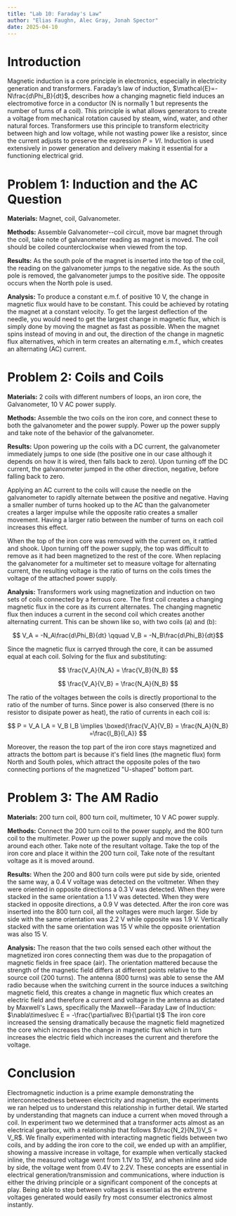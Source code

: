 ```yaml
---
title: "Lab 10: Faraday's Law"
author: "Elias Faughn, Alec Gray, Jonah Spector"
date: 2025-04-10
---
```


# Introduction

Magnetic induction is a core principle in electronics, especially in electricity
generation and transformers. Faraday’s law of induction,
$\mathcal{E}=-N\frac{d\Phi_B}{dt}$, describes how a changing magnetic field
induces an electromotive force in a conductor (N is normally 1 but represents
the number of turns of a coil). This principle is what allows generators to
create a voltage from mechanical rotation caused by steam, wind, water, and
other natural forces. Transformers use this principle to transform electricity
between high and low voltage, while not wasting power like a resistor, since the
current adjusts to preserve the expression $P=VI$. Induction is used extensively
in power generation and delivery making it essential for a functioning
electrical grid.

# Problem 1: Induction and the AC Question

**Materials:** Magnet, coil, Galvanometer.

**Methods:** Assemble Galvanometer--coil circuit, move bar magnet through the
coil, take note of galvanometer reading as magnet is moved. The coil should be
coiled counterclockwise when viewed from the top.

**Results:** As the south pole of the magnet is inserted into the top of the
coil, the reading on the galvanometer jumps to the negative side. As the south
pole is removed, the galvanometer jumps to the positive side. The opposite
occurs when the North pole is used.

**Analysis:** To produce a constant e.m.f. of positive 10 V, the change in
magnetic flux would have to be constant. This could be achieved by rotating the
magnet at a constant velocity. To get the largest deflection of the needle, you
would need to get the largest change in magnetic flux, which is simply done by
moving the magnet as fast as possible. When the magnet spins instead of moving
in and out, the direction of the change in magnetic flux alternatives, which in
term creates an alternating e.m.f., which creates an alternating (AC) current.

# Problem 2: Coils and Coils

**Materials:** 2 coils with different numbers of loops, an iron core, the
Galvanometer, 10 V AC power supply.

**Methods:** Assemble the two coils on the iron core, and connect these to both
the galvanometer and the power supply. Power up the power supply and take note
of the behavior of the galvanometer. 

**Results:** Upon powering up the coils with a DC current, the galvanometer
immediately jumps to one side (the positive one in our case although it depends
on how it is wired, then falls back to zero). Upon turning off the DC current,
the galvanometer jumped in the other direction, negative, before falling back to
zero.

Applying an AC current to the coils will cause the needle on the galvanometer to
rapidly alternate between the positive and negative. Having a smaller number of
turns hooked up to the AC than the galvanometer creates a larger impulse while
the opposite ratio creates a smaller movement. Having a larger ratio between the
number of turns on each coil increases this effect.

When the top of the iron core was removed with the current on, it rattled and
shook. Upon turning off the power supply, the top was difficult to remove as it
had been magnetized to the rest of the core. When replacing the galvanometer for
a multimeter set to measure voltage for alternating current, the resulting
voltage is the ratio of turns on the coils times the voltage of the attached
power supply.

**Analysis:** Transformers work using magnetization and induction on two sets of
coils connected by a ferrous core. The first coil creates a changing magnetic
flux in the core as its current alternates. The changing magnetic flux then
induces a current in the second coil which creates another alternating current.
This can be shown like so, with two coils (a) and (b):

$$ V_A = -N_A\frac{d\Phi_B}{dt} \qquad V_B = -N_B\frac{d\Phi_B}{dt}$$

Since the magnetic flux is carryed through the core, it can be assumed equal at
each coil. Solving for the flux and substituting:

$$ \frac{V_A}{N_A} = \frac{V_B}{N_B} $$

$$ \frac{V_A}{V_B} = \frac{N_A}{N_B} $$

The ratio of the voltages between the coils is directly proportional to the
ratio of the number of turns. Since power is also conserved (there is no
resistor to disipate power as heat), the ratio of currents in each coil is:

$$ P = V_A I_A = V_B I_B \implies \boxed{\frac{V_A}{V_B} = \frac{N_A}{N_B}
=\frac{I_B}{I_A}} $$

Moreover, the reason the top part of the iron core stays magnetized and attracts
the bottom part is because it's field lines (the magnetic flux) form North and
South poles, which attract the opposite poles of the two connecting portions of
the magnetized "U-shaped" bottom part.

# Problem 3: The AM Radio

**Materials:** 200 turn coil, 800 turn coil, multimeter, 10 V AC power supply.

**Methods:** Connect the 200 turn coil to the power supply, and the 800 turn
coil to the multimeter. Power up the power supply and move the coils around each
other. Take note of the resultant voltage. Take the top of the iron core and
place it within the 200 turn coil, Take note of the resultant voltage as it is
moved around.

**Results:** When the 200 and 800 turn coils were put side by side, oriented the
same way, a 0.4 V voltage was detected on the voltmeter. When they were oriented
in opposite directions a 0.3 V was detected. When they were stacked in the same
orientation a 1.1 V was detected. When they were stacked in opposite directions,
a 0.9 V was detected. After the iron core was inserted into the 800 turn coil,
all the voltages were much larger. Side by side with the same orientation was
2.2 V while opposite was 1.9 V. Vertically stacked with the same orientation was
15 V while the opposite orientation was also 15 V.

**Analysis:** The reason that the two coils sensed each other without the
magnetized iron cores connecting them was due to the propagation of magnetic
fields in free space (air). The orientation mattered because the strength of the
magnetic field differs at different points relative to the source coil (200
turns). The antenna (800 turns) was able to sense the AM radio because when the
switching current in the source induces a switching magnetic field, this creates
a change in magnetic flux which creates an electric field and therefore a
current and voltage in the antenna as dictated by Maxwell's Laws, specifically
the Maxwell--Faraday Law of Induction: $\nabla\times\vec E = -\frac{\partial\vec
B}{\partial t}$ The iron core increased the sensing dramatically because the
magnetic field magnetized the core which increases the change in magnetic flux
which in turn increases the electric field which increases the current and
therefore the voltage.



# Conclusion

Electromagnetic induction is a prime example demonstrating the
interconnectedness between electricity and magnetism, the experiments we ran
helped us to understand this relationship in further detail. We started by
understanding that magnets can induce a current when moved through a coil. In
experiment two we determined that a transformer acts almost as an electrical
gearbox, with a relationship that follows $\frac{N_2}{N_1}V_S = V_R$. We finally
experimented with interacting magnetic fields between two coils, and by adding
the iron core to the coil, we ended up with an amplifier, showing a massive
increase in voltage, for example when vertically stacked inline, the measured
voltage went from 1.1V to 15V, and when inline and side by side, the voltage
went from 0.4V to 2.2V. These concepts are essential in electrical
generation/transmission and communications, where induction is either the
driving principle or a significant component of the concepts at play. Being able
to step between voltages is essential as the extreme voltages generated would
easily fry most consumer electronics almost instantly.



